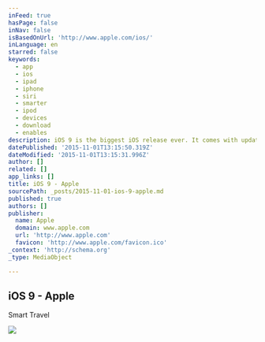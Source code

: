 ```yaml
---
inFeed: true
hasPage: false
inNav: false
isBasedOnUrl: 'http://www.apple.com/ios/'
inLanguage: en
starred: false
keywords:
  - app
  - ios
  - ipad
  - iphone
  - siri
  - smarter
  - ipod
  - devices
  - download
  - enables
description: iOS 9 is the biggest iOS release ever. It comes with updates to apps you use every day and exciting new connections between apps and between devices.
datePublished: '2015-11-01T13:15:50.319Z'
dateModified: '2015-11-01T13:15:31.996Z'
author: []
related: []
app_links: []
title: iOS 9 - Apple
sourcePath: _posts/2015-11-01-ios-9-apple.md
published: true
authors: []
publisher:
  name: Apple
  domain: www.apple.com
  url: 'http://www.apple.com'
  favicon: 'http://www.apple.com/favicon.ico'
_context: 'http://schema.org'
_type: MediaObject

---
```

<article style=""><h1>iOS 9 - Apple</h1><p>Smart Travel</p><img src="http://www.apple.com/ios/images/og.jpg?201509231836" /></article>